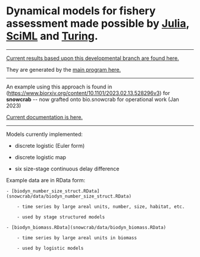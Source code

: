 # Dynamical models for fishery assessment made possible by [Julia](https://julialang.org/), [SciML](https://sciml.ai/) and [Turing](https://turing.ml/). 


---

[Current results based upon this developmental branch are found here.](snowcrab/snowcrab_results_current.md)


They are generated by the [main program here.](snowcrab/README.md) 

---

An example using this approach is found in (https://www.biorxiv.org/content/10.1101/2023.02.13.528296v3) for **snowcrab** -- now grafted onto bio.snowcrab for operational work (Jan 2023) 

[Current documentation is here.](snowcrab/ms_choi_v3.pdf)  


---

Models currently implemented:

- discrete logistic (Euler form) 

- discrete logistic map 

- six size-stage continuous delay difference  




Example data are in RData form: 

    - [biodyn_number_size_struct.RData](snowcrab/data/biodyn_number_size_struct.RData) 
        
        - time series by large areal units, number, size, habitat, etc.

        - used by stage structured models

    - [biodyn_biomass.RData](snowcrab/data/biodyn_biomass.RData) 
        
        - time series by large areal units in biomass 

        - used by logistic models 


 